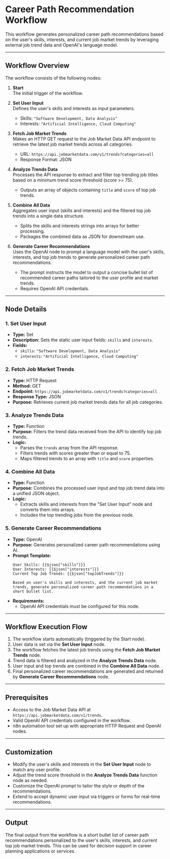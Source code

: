# Career Path Recommendation Workflow

This workflow generates personalized career path recommendations based on the user's skills, interests, and current job market trends by leveraging external job trend data and OpenAI's language model.

---

## Workflow Overview

The workflow consists of the following nodes:

1. **Start**  
   The initial trigger of the workflow.

2. **Set User Input**  
   Defines the user's skills and interests as input parameters.  
   - Skills: `"Software Development, Data Analysis"`  
   - Interests: `"Artificial Intelligence, Cloud Computing"`

3. **Fetch Job Market Trends**  
   Makes an HTTP GET request to the Job Market Data API endpoint to retrieve the latest job market trends across all categories.  
   - URL: `https://api.jobmarketdata.com/v1/trends?categories=all`  
   - Response Format: JSON

4. **Analyze Trends Data**  
   Processes the API response to extract and filter top trending job titles based on a minimum trend score threshold (score >= 75).  
   - Outputs an array of objects containing `title` and `score` of top job trends.

5. **Combine All Data**  
   Aggregates user input (skills and interests) and the filtered top job trends into a single data structure.  
   - Splits the skills and interests strings into arrays for better processing.  
   - Packages the combined data as JSON for downstream use.

6. **Generate Career Recommendations**  
   Uses the OpenAI node to prompt a language model with the user's skills, interests, and top job trends to generate personalized career path recommendations.  
   - The prompt instructs the model to output a concise bullet list of recommended career paths tailored to the user profile and market trends.  
   - Requires OpenAI API credentials.

---

## Node Details

### 1. Set User Input
- **Type:** Set  
- **Description:** Sets the static user input fields: `skills` and `interests`.
- **Fields:**  
  - `skills`: `"Software Development, Data Analysis"`  
  - `interests`: `"Artificial Intelligence, Cloud Computing"`

### 2. Fetch Job Market Trends
- **Type:** HTTP Request  
- **Method:** GET  
- **Endpoint:** `https://api.jobmarketdata.com/v1/trends?categories=all`  
- **Response Type:** JSON  
- **Purpose:** Retrieves current job market trends data for all job categories.

### 3. Analyze Trends Data
- **Type:** Function  
- **Purpose:** Filters the trend data received from the API to identify top job trends.  
- **Logic:**  
  - Parses the `trends` array from the API response.  
  - Filters trends with scores greater than or equal to 75.  
  - Maps filtered trends to an array with `title` and `score` properties.

### 4. Combine All Data
- **Type:** Function  
- **Purpose:** Combines the processed user input and top job trend data into a unified JSON object.  
- **Logic:**  
  - Extracts skills and interests from the "Set User Input" node and converts them into arrays.  
  - Includes the top trending jobs from the previous node.

### 5. Generate Career Recommendations
- **Type:** OpenAI  
- **Purpose:** Generates personalized career path recommendations using AI.  
- **Prompt Template:**  
  ```
  User Skills: {{$json["skills"]}}
  User Interests: {{$json["interests"]}}
  Current Top Job Trends: {{$json["topJobTrends"]}}

  Based on user's skills and interests, and the current job market trends, generate personalized career path recommendations in a short bullet list.
  ```
- **Requirements:**  
  - OpenAI API credentials must be configured for this node.

---

## Workflow Execution Flow

1. The workflow starts automatically (triggered by the Start node).
2. User data is set via the **Set User Input** node.
3. The workflow fetches the latest job trends using the **Fetch Job Market Trends** node.
4. Trend data is filtered and analyzed in the **Analyze Trends Data** node.
5. User input and top trends are combined in the **Combine All Data** node.
6. Final personalized career recommendations are generated and returned by **Generate Career Recommendations** node.

---

## Prerequisites

- Access to the Job Market Data API at `https://api.jobmarketdata.com/v1/trends`.
- Valid OpenAI API credentials configured in the workflow.
- n8n automation tool set up with appropriate HTTP Request and OpenAI nodes.

---

## Customization

- Modify the user's skills and interests in the **Set User Input** node to match any user profile.
- Adjust the trend score threshold in the **Analyze Trends Data** function node as needed.
- Customize the OpenAI prompt to tailor the style or depth of the recommendations.
- Extend to accept dynamic user input via triggers or forms for real-time recommendations.

---

## Output

The final output from the workflow is a short bullet list of career path recommendations personalized to the user's skills, interests, and current top job market trends. This can be used for decision support in career planning applications or services.